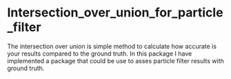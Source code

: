# Intersection_over_union_for_particle_filter
The intersection over union is simple method to calculate how accurate is your results compared to the ground truth. In this package I have implemented a package that could be use to asses particle filter results with ground truth.
